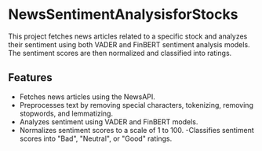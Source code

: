 # NewsSentimentAnalysisforStocks

This project fetches news articles related to a specific stock and analyzes their sentiment using both VADER and FinBERT sentiment analysis models. The sentiment scores are then normalized and classified into ratings.

## Features

- Fetches news articles using the NewsAPI.
- Preprocesses text by removing special characters, tokenizing, removing stopwords, and lemmatizing.
- Analyzes sentiment using VADER and FinBERT models.
- Normalizes sentiment scores to a scale of 1 to 100.
-Classifies sentiment scores into "Bad", "Neutral", or "Good" ratings.

